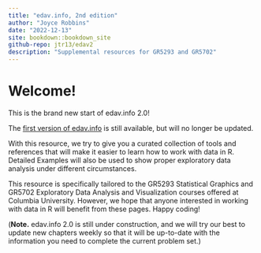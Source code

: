 ```yaml
---
title: "edav.info, 2nd edition"
author: "Joyce Robbins"
date: "2022-12-13"
site: bookdown::bookdown_site
github-repo: jtr13/edav2
description: "Supplemental resources for GR5293 and GR5702"
---
```


# Welcome!

This is the brand new start of edav.info 2.0!

The [first version of edav.info](https://jtr13.github.io/EDAV/) is still available, but will no longer be updated.

With this resource, we try to give you a curated collection of tools and references that will make it easier to learn how to work with data in R. Detailed Examples will also be used to show proper exploratory data analysis under different circumstances.

This resource is specifically tailored to the GR5293 Statistical Graphics and GR5702 Exploratory Data Analysis and Visualization courses offered at Columbia University. However, we hope that anyone interested in working with data in R will benefit from these pages. Happy coding!

(**Note.** edav.info 2.0 is still under construction, and we will try our best to update new chapters weekly so that it will be up-to-date with the information you need to complete the current problem set.)



